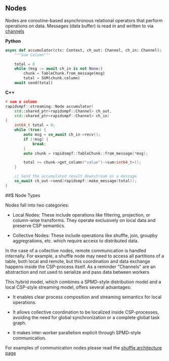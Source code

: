 ## Nodes

Nodes are coroutine-based asynchronous relational operators that perform operations on data.  Messages (data buffer) is read in and written to via [channels](./channels.md)


**Python**

```python
async def accumulator(ctx: Context, ch_out: Channel, ch_in: Channel):
    """Sum Column"""

    total = 0
    while (msg := await ch_in is not None:)
        chunk = TableChunk.from_message(msg)
        total = SUM(chunk.column)
    await send(total)
```

**C++**

```c++
# sum a column
rapidsmpf::streaming::Node accumulator(
    std::shared_ptr<rapidsmpf::Channel> ch_out,
    std::shared_ptr<rapidsmpf::Channel> ch_in)
{
    int64_t total = 0;
    while (true) {
        auto msg = co_await ch_in->recv();
        if (!msg) {
            break;
        }
        auto chunk = rapidsmpf::TableChunk::from_message(*msg);

        total += chunk->get_column("value")->sum<int64_t>();
    }

    // Send the accumulated result downstream as a message
    co_await ch_out->send(rapidsmpf::make_message(total));
}
```

##$ Node Types

Nodes fall into two categories:
- Local Nodes: These include operations like filtering, projection, or column-wise transforms. They operate exclusively on local data and preserve CSP semantics.

- Collective Nodes: These include operations like shuffle, join, groupby aggregrations, etc. which require access to distributed data. 

In the case of a collective nodes, remote communication is handled internally. For example, a shuffle node may need to access all partitions of a table, both local and remote, but this coordination and data exchange happens inside the CSP-process itself.  As a reminder "Channels" are an abstraction and not used to serialize and pass data between workers

This hybrid model, which combines a SPMD-style distribution model and a local CSP-style streaming model, offers several advantages:

- It enables clear process composition and streaming semantics for local operations.

- It allows collective coordination to be localized inside CSP-processes, avoiding the need for global synchronization or a complete global task graph.

- It makes inter-worker parallelism explicit through SPMD-style communication.

For examples of communication nodes please read the [shuffle architecture page](./shuffle-architecture.md)